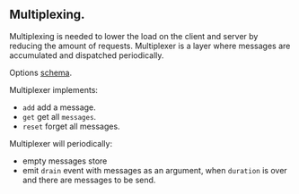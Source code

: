 ## Multiplexing.

Multiplexing is needed to lower the load on the client and server by reducing the amount of requests. Multiplexer is a layer where messages are accumulated and dispatched periodically.

Options [schema](./multiplexer-options.json).

Multiplexer implements:
- `add` add a message.
- `get` get all `messages`.
- `reset` forget all messages.

Multiplexer will periodically:
- empty messages store
- emit `drain` event with messages as an argument, when `duration` is over and there are messages to be send.